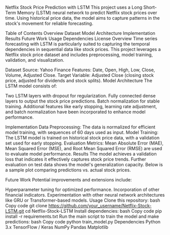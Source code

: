 Netflix Stock Price Prediction with LSTM
This project uses a Long Short-Term Memory (LSTM) neural network to predict Netflix stock prices over time. Using historical price data, the model aims to capture patterns in the stock's movement for reliable forecasting.

Table of Contents
Overview
Dataset
Model Architecture
Implementation
Results
Future Work
Usage
Dependencies
License
Overview
Time series forecasting with LSTM is particularly suited to capturing the temporal dependencies in sequential data like stock prices. This project leverages a Netflix stock price dataset and includes preprocessing, model training, validation, and visualization.

Dataset
Source: Yahoo Finance
Features: Date, Open, High, Low, Close, Volume, Adjusted Close.
Target Variable: Adjusted Close (closing stock price, adjusted for dividends and stock splits).
Model Architecture
The LSTM model consists of:

Two LSTM layers with dropout for regularization.
Fully connected dense layers to output the stock price predictions.
Batch normalization for stable training.
Additional features like early stopping, learning rate adjustment, and batch normalization have been incorporated to enhance model performance.

Implementation
Data Preprocessing: The data is normalized for efficient model training, with sequences of 60 days used as input.
Model Training: The LSTM model is trained on historical stock price data, with a validation set used for early stopping.
Evaluation Metrics: Mean Absolute Error (MAE), Mean Squared Error (MSE), and Root Mean Squared Error (RMSE) are used to evaluate model performance.
Results
The model achieves a validation loss that indicates it effectively captures stock price trends. Further evaluation on test data shows the model's generalization capacity. Below is a sample plot comparing predictions vs. actual stock prices.

<!-- Replace with actual path if you add a plot -->

Future Work
Potential improvements and extensions include:

Hyperparameter tuning for optimized performance.
Incorporation of other financial indicators.
Experimentation with other neural network architectures like GRU or Transformer-based models.
Usage
Clone this repository:
bash
Copy code
git clone https://github.com/your_username/Netflix-Stock-LSTM.git
cd Netflix-Stock-LSTM
Install dependencies:
bash
Copy code
pip install -r requirements.txt
Run the main script to train the model and make predictions:
bash
Copy code
python train_model.py
Dependencies
Python 3.x
TensorFlow / Keras
NumPy
Pandas
Matplotlib
